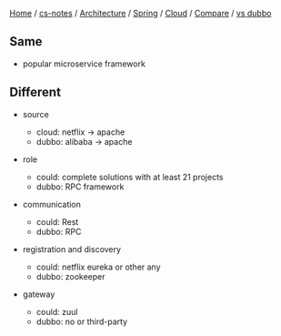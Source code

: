 [Home](https://mengxianbin.github.io) /
[cs-notes](https://mengxianbin.github.io/cs-notes/site) /
[Architecture](https://mengxianbin.github.io/cs-notes/site/Architecture) /
[Spring](https://mengxianbin.github.io/cs-notes/site/Architecture/Spring) /
[Cloud](https://mengxianbin.github.io/cs-notes/site/Architecture/Spring/Cloud) /
[Compare](https://mengxianbin.github.io/cs-notes/site/Architecture/Spring/Cloud/Compare) /
[vs dubbo](https://mengxianbin.github.io/cs-notes/site/Architecture/Spring/Cloud/Compare/vs%20dubbo)

## Same

* popular microservice framework

## Different

* source
    * cloud: netflix -> apache
    * dubbo: alibaba -> apache

* role
    * could: complete solutions with at least 21 projects
    * dubbo: RPC framework

* communication
    * could: Rest
    * dubbo: RPC

* registration and discovery
    * could: netflix eureka or other any
    * dubbo: zookeeper

* gateway
    * could: zuul
    * dubbo: no or third-party

    

